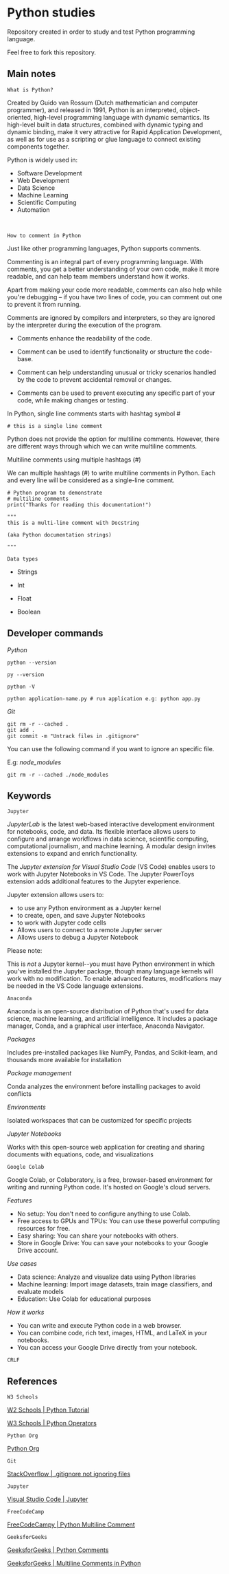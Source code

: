 # Python studies

Repository created in order to study and test Python programming language. 

Feel free to fork this repository.

## Main notes

`What is Python?`

Created by Guido van Rossum (Dutch mathematician and computer programmer), and released in 1991, Python is an interpreted, object-oriented, high-level programming language with dynamic semantics. Its high-level built in data structures, combined with dynamic typing and dynamic binding, make it very attractive for Rapid Application Development, as well as for use as a scripting or glue language to connect existing components together. 

Python is widely used in: 

* Software Development
* Web Development 
* Data Science 
* Machine Learning
* Scientific Computing
* Automation 

<br />

`How to comment in Python`

Just like other programming languages, Python supports comments.

Commenting is an integral part of every programming language. With comments, you get a better understanding of your own code, make it more readable, and can help team members understand how it works.

Apart from making your code more readable, comments can also help while you're debugging – if you have two lines of code, you can comment out one to prevent it from running.

Comments are ignored by compilers and interpreters, so they are ignored by the interpreter during the execution of the program.

* Comments enhance the readability of the code.

* Comment can be used to identify functionality or structure the code-base.

* Comment can help understanding unusual or tricky scenarios handled by the code to prevent accidental removal or changes.

* Comments can be used to prevent executing any specific part of your code, while making changes or testing.

In Python, single line comments starts with hashtag symbol #

```
# this is a single line comment 
```
Python does not provide the option for multiline comments. However, there are different ways through which we can write multiline comments.

Multiline comments using multiple hashtags (#)

We can multiple hashtags (#) to write multiline comments in Python. Each and every line will be considered as a single-line comment.

```
# Python program to demonstrate
# multiline comments
print("Thanks for reading this documentation!")
````




```
""" 
this is a multi-line comment with Docstring 

(aka Python documentation strings) 

"""
``` 

`Data types`

* Strings

* Int

* Float

* Boolean 

## Developer commands

*Python* 

```
python --version

py --version

python -V

python application-name.py # run application e.g: python app.py
```

*Git* 

```
git rm -r --cached .
git add . 
git commit -m "Untrack files in .gitignore" 
```

You can use the following command if you want to ignore an specific file. 

E.g: *node_modules*

```
git rm -r --cached ./node_modules
```

## Keywords


`Jupyter`

*JupyterLab* is the latest web-based interactive development environment for notebooks, code, and data. Its flexible interface allows users to configure and arrange workflows in data science, scientific computing, computational journalism, and machine learning. A modular design invites extensions to expand and enrich functionality.

The *Jupyter extension for Visual Studio Code* (VS Code) enables users to work with Jupyter Notebooks in VS Code. The Jupyter PowerToys extension adds additional features to the Jupyter experience. 

Jupyter extension allows users to:

* to use any Python environment as a Jupyter kernel
* to create, open, and save Jupyter Notebooks
* to work with Jupyter code cells
* Allows users to connect to a remote Jupyter server
* Allows users to debug a Jupyter Notebook

Please note: 

This is *not* a Jupyter kernel--you must have Python environment in which you've installed the Jupyter package, though many language kernels will work with no modification. To enable advanced features, modifications may be needed in the VS Code language extensions.

`Anaconda`

Anaconda is an open-source distribution of Python that's used for data science, machine learning, and artificial intelligence. It includes a package manager, Conda, and a graphical user interface, Anaconda Navigator.

*Packages*

Includes pre-installed packages like NumPy, Pandas, and Scikit-learn, and thousands more available for installation 

*Package management*

Conda analyzes the environment before installing packages to avoid conflicts 

*Environments* 

Isolated workspaces that can be customized for specific projects 

*Jupyter Notebooks*

Works with this open-source web application for creating and sharing documents with equations, code, and visualizations 

`Google Colab`

Google Colab, or Colaboratory, is a free, browser-based environment for writing and running Python code. It's hosted on Google's cloud servers. 

*Features* 

* No setup: You don't need to configure anything to use Colab. 
* Free access to GPUs and TPUs: You can use these powerful computing resources for free. 
* Easy sharing: You can share your notebooks with others. 
* Store in Google Drive: You can save your notebooks to your Google Drive account.

*Use cases* 

* Data science: Analyze and visualize data using Python libraries
* Machine learning: Import image datasets, train image classifiers, and evaluate models
* Education: Use Colab for educational purposes

*How it works* 

* You can write and execute Python code in a web browser. 
* You can combine code, rich text, images, HTML, and LaTeX in your notebooks. 
* You can access your Google Drive directly from your notebook. 

`CRLF`





## References

`W3 Schools`

[W2 Schools | Python Tutorial](https://www.w3schools.com/python/default.asp)

[W3 Schools | Python Operators](https://www.w3schools.com/python/python_operators.asp)

`Python Org`

[Python Org](https://www.python.org/)

`Git`

[StackOverflow | .gitignore not ignoring files](https://stackoverflow.com/questions/45400361/why-is-gitignore-not-ignoring-my-files)

`Jupyter`

[Visual Studio Code | Jupyter](https://marketplace.visualstudio.com/items?itemName=ms-toolsai.jupyter#:~:text=Jupyter%20Extension%20for%20Visual%20Studio,used%20as%20a%20Jupyter%20kernel.)

`FreeCodeCamp`

[FreeCodeCampy | Python Multiline Comment](https://www.freecodecamp.org/news/python-multiline-comment-how-to-comment-out-multiple-lines-in-python/)

`GeeksforGeeks`

[GeeksforGeeks | Python Comments](https://www.geeksforgeeks.org/python-comments/)

[GeeksforGeeks | Multiline Comments in Python ](https://www.geeksforgeeks.org/multiline-comments-in-python/)